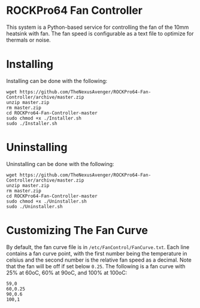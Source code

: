 # ROCKPro64 Fan Controller
This system is a Python-based service for controlling the fan of
the 10mm heatsink with fan. The fan speed is configurable as a text
file to optimize for thermals or noise.

# Installing
Installing can be done with the following:
```
wget https://github.com/TheNexusAvenger/ROCKPro64-Fan-Controller/archive/master.zip
unzip master.zip
rm master.zip
cd ROCKPro64-Fan-Controller-master
sudo chmod +x ./Installer.sh
sudo ./Installer.sh
```

# Uninstalling
Uninstalling can be done with the following:
```
wget https://github.com/TheNexusAvenger/ROCKPro64-Fan-Controller/archive/master.zip
unzip master.zip
rm master.zip
cd ROCKPro64-Fan-Controller-master
sudo chmod +x ./Uninstaller.sh
sudo ./Uninstaller.sh
```

# Customizing The Fan Curve
By default, the fan curve file is in `/etc/FanControl/FanCurve.txt`. Each line
contains a fan curve point, with the first number being the temperature in celsius
and the second number is the relative fan speed as a decimal. Note that the fan will
be off if set below `0.25`.
The following is a fan curve with 25% at 60oC, 60% at 90oC, and 100% at 100oC:
```
59,0
60,0.25
90,0.6
100,1
```

